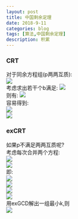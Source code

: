 ```yaml
---
layout: post
title: 中国剩余定理
date: 2018-9-11
categories: blog
tags: [算法,中国剩余定理]
description: 积累
---
```


### CRT
对于同余方程组(p两两互质):  
<img src="http://latex.codecogs.com/gif.latex?\left\{\begin{aligned}x\equiv a_1\;(mod\;p_1)\\x\equiv a_2\;(mod\;p_2)\\...\\x\equiv a_n\;(mod\;p_n)\end{aligned}\right"/>  
考虑求出若干个b满足:
<img src="http://latex.codecogs.com/gif.latex?b_i\equiv a_i\;(mod\;p_i)\;and\;b_i\equiv 0\;(mod\;p_j)"/>  
则有:
<img src="http://latex.codecogs.com/gif.latex?x\equiv \sum_{i=1}^nb_i\;(mod\;\prod_{i=1}^np_i)"/>  
容易得到:  
<img src="http://latex.codecogs.com/gif.latex?m_i=(\prod_{i=1}^np_i)/p_i"/>  
<img src="http://latex.codecogs.com/gif.latex?\Rightarrow\;b_i=a_i*m_i*inv(m_i,p_i)"/>  

### exCRT
如果p不满足两两互质呢?  
考虑每次合并两个方程:  
<img src="http://latex.codecogs.com/gif.latex?x\equiv a_1\;(mod\;p_1)"/>  
<img src="http://latex.codecogs.com/gif.latex?x\equiv a_2\;(mod\;p_2)"/>  
即:  
<img src="http://latex.codecogs.com/gif.latex?x=a_1+k_1*p_1"/>  
<img src="http://latex.codecogs.com/gif.latex?x=a_2+k_2*p_2"/>  
<img src="http://latex.codecogs.com/gif.latex?\therefore a_1+k_1*p_1=a_2+k_2*p_2"/>  
<img src="http://latex.codecogs.com/gif.latex?\therefore k_1*p_1-k_2*p_1=a_2-a_1"/>  
用exGCD解出一组最小k,则  
<img src="http://latex.codecogs.com/gif.latex?x\equiv a_1+k_1*p_1\;(mod\;lcm(p_1,p_2))"/>  
